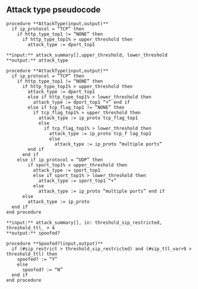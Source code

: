 Attack type pseudocode
------------

<pre><code>procedure **AttackType(input,output)** 
  if ip_protocol = “TCP” then
    if http_type_top1 != “NONE” then
      if http_type_top1% > upper_threshold then
        attack_type := dport_top1
</code></pre>

~~~
**input:** attack_summary[],upper_threshold, lower_threshold
**output:** attack_type

procedure **AttackType(input,output)** 
  if ip_protocol = “TCP” then
    if http_type_top1 != “NONE” then
      if http_type_top1% > upper_threshold then
        attack_type := dport_top1
        else if http_type_top1% > lower_threshold then
          attack_type := dport_top1 “+” end if
        else if tcp_flag_top1 != “NONE” then
          if tcp_flag_top1% > upper_threshold then
            attack_type := ip_proto tcp_flag_top1 
            else 
              if tcp_flag_top1% > lower_threshold then 
                attack_type := ip_proto tcp_f lag_top1
                else
                  attack_type := ip_proto “multiple ports” 
        end if
      end if
    else if ip_protocol = “UDP” then
        if sport_top1% > upper_threshold then 
          attack_type := sport_top1
          else if sport_top1% > lower_threshold then 
            attack_type := sport_top1 “+”
          else
            attack_type := ip_proto “multiple ports” end if
      else
        attack_type := ip_proto 
  end if
end procedure
~~~

~~~
**input:** attack_summary[], in: threshold_sip_restricted, threshold_ttl_ > 4
**output:** spoofed?

procedure **Spoofed?(input,output)**
  if (#sip_restrict > threshold_sip_restricted) and (#sip_ttl_var>9 > threshold_ttl) then 
    spoofed? := “Y”
    else
      spoofed? := “N” 
  end if
end procedure
~~~


